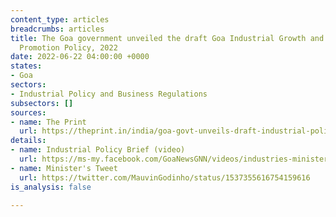 ```yaml
---
content_type: articles
breadcrumbs: articles
title: The Goa government unveiled the draft Goa Industrial Growth and Investment
  Promotion Policy, 2022
date: 2022-06-22 04:00:00 +0000
states:
- Goa
sectors:
- Industrial Policy and Business Regulations
subsectors: []
sources:
- name: The Print
  url: https://theprint.in/india/goa-govt-unveils-draft-industrial-policy-to-strengthen-single-window-system/999512/
details:
- name: Industrial Policy Brief (video)
  url: https://ms-my.facebook.com/GoaNewsGNN/videos/industries-minister-mauvin-goudinho-briefing-on-draft-goa-industrial-growth-and-/1064728861144802/
- name: Minister's Tweet
  url: https://twitter.com/MauvinGodinho/status/1537355616754159616
is_analysis: false

---
```

